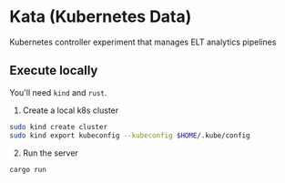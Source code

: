 # Kata (Kubernetes Data)

Kubernetes controller experiment that manages ELT analytics pipelines

## Execute locally

You'll need `kind` and `rust`.

1. Create a local k8s cluster

```bash
sudo kind create cluster
sudo kind export kubeconfig --kubeconfig $HOME/.kube/config                                                                                                                                           │
```

2. Run the server

```bash
cargo run
```